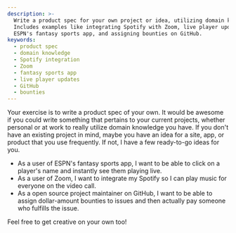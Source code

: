 ```yaml
---
description: >-
  Write a product spec for your own project or idea, utilizing domain knowledge.
  Includes examples like integrating Spotify with Zoom, live player updates in
  ESPN's fantasy sports app, and assigning bounties on GitHub.
keywords:
  - product spec
  - domain knowledge
  - Spotify integration
  - Zoom
  - fantasy sports app
  - live player updates
  - GitHub
  - bounties
---
```

Your exercise is to write a product spec of your own. It would be awesome if you could write something that pertains to your current projects, whether personal or at work to really utilize domain knowledge you have. If you don't have an existing project in mind, maybe you have an idea for a site, app, or product that you use frequently. If not, I have a few ready-to-go ideas for you.

- As a user of ESPN's fantasy sports app, I want to be able to click on a player's name and instantly see them playing live.
- As a user of Zoom, I want to integrate my Spotify so I can play music for everyone on the video call.
- As a open source project maintainer on GitHub, I want to be able to assign dollar-amount bounties to issues and then actually pay someone who fulfills the issue.

Feel free to get creative on your own too!
